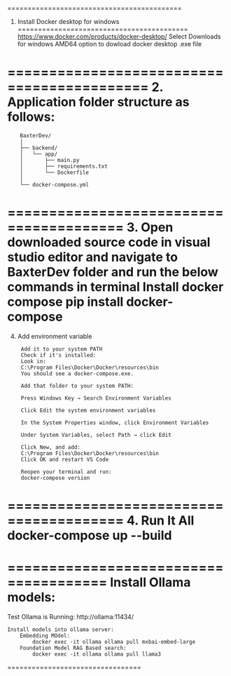 ===========================================
1. Install Docker desktop for windows
==========================================
    https://www.docker.com/products/docker-desktop/ 
        Select Downloads for windows AMD64 option to dowload docker desktop .exe file

=========================================== 
2. Application folder structure as follows:
=========================================== 

        BaxterDev/
        │
        ├── backend/
        │   └── app/
        │       ├── main.py
        │       ├── requirements.txt
        │       └── Dockerfile
        │
        └── docker-compose.yml
========================================
3. Open downloaded source code in visual studio editor and navigate to BaxterDev folder and run the below commands in terminal
    Install docker compose
        pip install docker-compose
==============================

4. Add environment variable

        Add it to your system PATH
        Check if it's installed:
        Look in:
        C:\Program Files\Docker\Docker\resources\bin
        You should see a docker-compose.exe.

        Add that folder to your system PATH:

        Press Windows Key → Search Environment Variables

        Click Edit the system environment variables

        In the System Properties window, click Environment Variables

        Under System Variables, select Path → click Edit

        Click New, and add:
        C:\Program Files\Docker\Docker\resources\bin
        Click OK and restart VS Code

        Reopen your terminal and run:
        docker-compose version
========================================
4. Run It All
    docker-compose up --build
=========================================

======================================
Install Ollama models:     
======================================
Test Ollama is Running:
        http://ollama:11434/

    Install models into ollama server:
        Embedding MOdel:
            docker exec -it ollama ollama pull mxbai-embed-large
        Foundation Model RAG Based search:
            docker exec -it ollama ollama pull llama3

=================================
